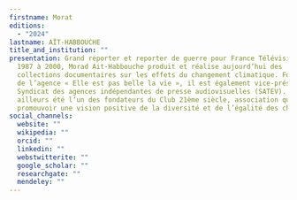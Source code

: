 ```yaml
---
firstname: Morat
editions:
  - "2024"
lastname: AÏT-HABBOUCHE
title_and_institution: ""
presentation: Grand reporter et reporter de guerre pour France Télévisions de
  1987 à 2000, Morad Ait-Habbouche produit et réalise aujourd’hui des
  collections documentaires sur les effets du changement climatique. Fondateur
  de l’agence « Elle est pas belle la vie », il est également vice-président du
  Syndicat des agences indépendantes de presse audiovisuelles (SATEV). Il a par
  ailleurs été l’un des fondateurs du Club 21ème siècle, association qui vise à
  promouvoir une vision positive de la diversité et de l’égalité des chances.
social_channels:
  website: ""
  wikipedia: ""
  orcid: ""
  linkedin: ""
  webstwitterite: ""
  google_scholar: ""
  researchgate: ""
  mendeley: ""
---
```

